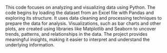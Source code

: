 This code focuses on analyzing and visualizing data using Python. The code begins by loading the dataset from an Excel file with Pandas and exploring its structure. It uses data cleaning and processing techniques to prepare the data for analysis. Visualizations, such as bar charts and other plots, are created using libraries like Matplotlib and Seaborn to uncover trends, patterns, and relationships in the data. The project provides meaningful insights, making it easier to interpret and understand the underlying information.
